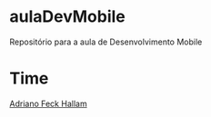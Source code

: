 # aulaDevMobile
Repositório para a aula de Desenvolvimento Mobile

# Time
<a href="https://github.com/AdrianoFeckHallam"><p>Adriano Feck Hallam</p></a>